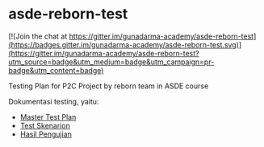# asde-reborn-test

[![Join the chat at https://gitter.im/gunadarma-academy/asde-reborn-test](https://badges.gitter.im/gunadarma-academy/asde-reborn-test.svg)](https://gitter.im/gunadarma-academy/asde-reborn-test?utm_source=badge&utm_medium=badge&utm_campaign=pr-badge&utm_content=badge)

Testing Plan for P2C Project by reborn team in ASDE course

Dokumentasi testing, yaitu:
+ [Master Test Plan](https://github.com/gunadarma-academy/asde-reborn-test/blob/master/Master%20Test%20Plan%20P2C.pdf)
+ [Test Skenarion](https://github.com/gunadarma-academy/asde-reborn-test/blob/master/Skenario%20Test%20P2C.pdf)
+ [Hasil Pengujian](https://github.com/gunadarma-academy/asde-reborn/)
